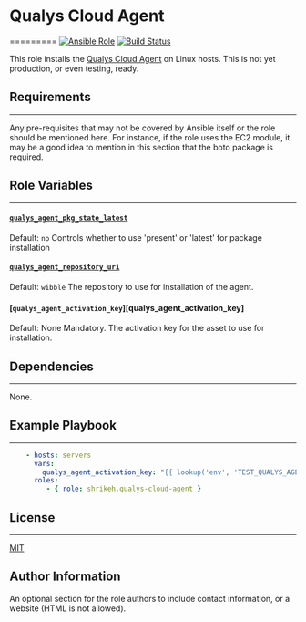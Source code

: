 # Qualys Cloud Agent
=========
[![Ansible Role](https://img.shields.io/ansible/role/5948.svg)](https://galaxy.ansible.com/detail#/role/5948)
[![Build Status](https://travis-ci.org/shrikeh/ansible-qualys-cloud-agent.svg)](https://travis-ci.org/shrikeh/ansible-qualys-cloud-agent)

This role installs the [Qualys Cloud Agent][qualys_cloud_agent] on Linux hosts. This is not yet production, or even testing, ready.

## Requirements
------------

Any pre-requisites that may not be covered by Ansible itself or the role should be mentioned here. For instance, if the role uses the EC2 module, it may be a good idea to mention in this section that the boto package is required.

## Role Variables
--------------

#### [`qualys_agent_pkg_state_latest`][qualys_agent_pkg_state_latest]
Default: `no`
Controls whether to use 'present' or 'latest' for package installation

#### [`qualys_agent_repository_uri`][qualys_agent_repository_uri]
Default: `wibble`
The repository to use for installation of the agent.

#### [`qualys_agent_activation_key`][qualys_agent_activation_key]
Default: None
Mandatory. The activation key for the asset to use for installation.

## Dependencies
------------

None.

## Example Playbook
----------------
```YAML
    - hosts: servers
      vars:
        qualys_agent_activation_key: "{{ lookup('env', 'TEST_QUALYS_AGENT_ACTIVATION_KEY') }}"
      roles:
         - { role: shrikeh.qualys-cloud-agent }
```

 ## License
 -------

 [MIT][licence]

Author Information
------------------

An optional section for the role authors to include contact information, or a website (HTML is not allowed).

[qualys_cloud_agent]: https://www.qualys.com/enterprises/security-compliance-cloud-platform/
[qualys_agent_pkg_state_latest]: https://github.com/shrikeh/ansible-qualys-cloud-agent/blob/master/defaults/main.yml#L3
[qualys_agent_repository_uri]: https://github.com/shrikeh/ansible-qualys-cloud-agent/blob/master/defaults/main.yml#L4
[licence]: https://raw.githubusercontent.com/shrikeh/ansible-qualys-cloud-agent/master/LICENSE
